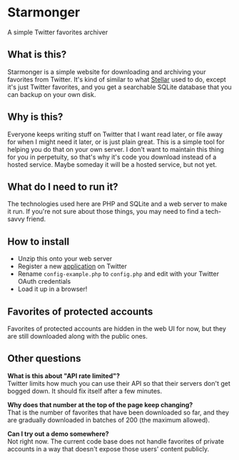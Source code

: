 Starmonger
==========

A simple Twitter favorites archiver

What is this?
-------------
Starmonger is a simple website for downloading and archiving your favorites from
Twitter. It's kind of similar to what [Stellar](http://stellar.io/) used to do,
except it's just Twitter favorites, and you get a searchable SQLite database
that you can backup on your own disk.

Why is this?
------------
Everyone keeps writing stuff on Twitter that I want read later, or file away for
when I might need it later, or is just plain great. This is a simple tool for
helping you do that on your own server. I don't want to maintain this thing for
you in perpetuity, so that's why it's code you download instead of a hosted
service. Maybe someday it will be a hosted service, but not yet.

What do I need to run it?
-------------------------
The technologies used here are PHP and SQLite and a web server to make it run.
If you're not sure about those things, you may need to find a tech-savvy friend.

How to install
--------------
* Unzip this onto your web server
* Register a new [application](https://dev.twitter.com/apps) on Twitter
* Rename `config-example.php` to `config.php` and edit with your Twitter OAuth
  credentials
* Load it up in a browser!

Favorites of protected accounts
-------------------------------
Favorites of protected accounts are hidden in the web UI for now, but they are
still downloaded along with the public ones.

Other questions
---------------

**What is this about "API rate limited"?**  
Twitter limits how much you can use their API so that their servers don't get
bogged down. It should fix itself after a few minutes.

**Why does that number at the top of the page keep changing?**  
That is the number of favorites that have been downloaded so far, and they are
gradually downloaded in batches of 200 (the maximum allowed).

**Can I try out a demo somewhere?**  
Not right now. The current code base does not handle favorites of private
accounts in a way that doesn't expose those users' content publicly.
